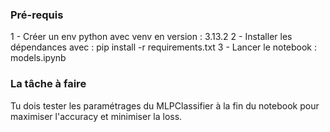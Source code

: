 ### Pré-requis

1 - Créer un env python avec venv en version : 3.13.2 
2 - Installer les dépendances avec : pip install -r requirements.txt
3 - Lancer le notebook : models.ipynb 


### La tâche à faire 

Tu dois tester les paramétrages du MLPClassifier à la fin du notebook pour maximiser l'accuracy et minimiser la loss.
